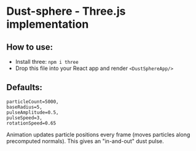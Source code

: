 # Dust-sphere - Three.js implementation

## How to use:
- Install three: `npm i three`
- Drop this file into your React app and render `<DustSphereApp/>`

## Defaults:
  ```
  particleCount=5000,
  baseRadius=5,
  pulseAmplitude=0.5,
  pulseSpeed=3,
  rotationSpeed=0.65
  ```

Animation updates particle positions every frame (moves particles along precomputed normals). This gives an "in-and-out" dust pulse.
